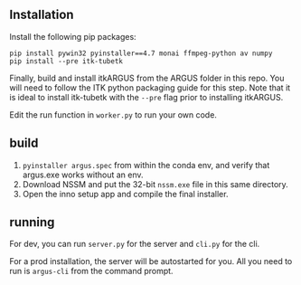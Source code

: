 ## Installation

Install the following pip packages:
```
pip install pywin32 pyinstaller==4.7 monai ffmpeg-python av numpy
pip install --pre itk-tubetk
```

Finally, build and install itkARGUS from the ARGUS folder in this repo. You will need to follow the ITK python packaging guide for this step.
Note that it is ideal to install itk-tubetk with the `--pre` flag prior to installing itkARGUS.

Edit the run function in `worker.py` to run your own code.

## build

1. `pyinstaller argus.spec` from within the conda env, and verify that argus.exe works without an env.
2. Download NSSM and put the 32-bit `nssm.exe` file in this same directory.
3. Open the inno setup app and compile the final installer.

## running

For dev, you can run `server.py` for the server and `cli.py` for the cli.

For a prod installation, the server will be autostarted for you. All you need to run is `argus-cli` from the command prompt.